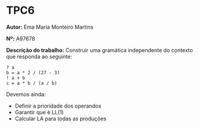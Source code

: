 # TPC6

**Autor:** Ema Maria Monteiro Martins

**Nº:** A97678

**Descrição do trabalho:**
Construir uma gramática independente do contexto que responda ao seguinte:
~~~
? a
b = a * 2 / (27 - 3) 
! a + b
c = a * b / (a / b)
~~~

Devemos ainda:
- Definir a prioridade dos operandos
- Garantir que è LL(1)
- Calcular LA para todas as produções

